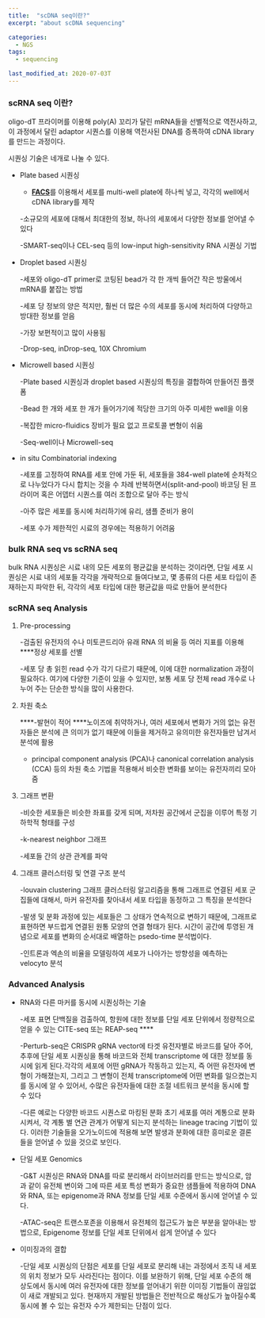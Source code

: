 ```yaml
---
title:  "scDNA seq이란?"
excerpt: "about scDNA sequencing"

categories:
  - NGS
tags:
  - sequencing

last_modified_at: 2020-07-03T
---
```


### scRNA seq 이란?

 oligo-dT 프라이머를 이용해 poly(A) 꼬리가 달린 mRNA들을 선별적으로 역전사하고, 이 과정에서 달린 adaptor 시퀀스를 이용해 역전사된 DNA를 증폭하여 cDNA library를 만드는 과정이다.

 시퀀싱 기술은 네개로 나눌 수 있다.

- Plate based 시퀀싱
    
    - [**FACS**](https://m.blog.naver.com/PostView.nhn?blogId=kangd00&logNo=90022222368&proxyReferer=https:%2F%2Fwww.google.com%2F)를 이용해서 세포를 multi-well plate에 하나씩 넣고, 각각의 well에서 cDNA library를 제작
    
    -소규모의 세포에 대해서 최대한의 정보, 하나의 세포에서 다양한 정보를 얻어낼 수 있다
    
    -SMART-seq이나 CEL-seq 등의 low-input high-sensitivity RNA 시퀀싱 기법
    
- Droplet based 시퀀싱
    
    -세포와 oligo-dT primer로 코팅된 bead가 각 한 개씩 들어간 작은 방울에서 mRNA를 붙잡는 방법
    
    -세포 당 정보의 양은 적지만, 훨씬 더 많은 수의 세포를 동시에 처리하여 다양하고 방대한 정보를 얻음
    
    -가장 보편적이고 많이 사용됨
    
    -Drop-seq, inDrop-seq, 10X Chromium
    
- Microwell based 시퀀싱
    
    -Plate based 시퀀싱과 droplet based 시퀀싱의 특징을 결합하여 만들어진 플랫폼
    
    -Bead 한 개와 세포 한 개가 들어가기에 적당한 크기의 아주 미세한 well을 이용
    
    -복잡한 micro-fluidics 장비가 필요 없고 프로토콜 변형이 쉬움
    
    -Seq-well이나 Microwell-seq
    
- in situ Combinatorial indexing
    
    -세포를 고정하여 RNA를 세포 안에 가둔 뒤, 세포들을 384-well plate에 순차적으로 나누었다가 다시 합치는 것을 수 차례 반복하면서(split-and-pool) 바코딩 된 프라이머 혹은 어뎁터 시퀀스를 여러 조합으로 달아 주는 방식
    
    -아주 많은 세포를 동시에 처리하기에 유리, 샘플 준비가 용이
    
    -세포 수가 제한적인 시료의 경우에는 적용하기 어려움
    

### bulk RNA seq vs scRNA seq

bulk RNA 시퀀싱은 시료 내의 모든 세포의 평균값을 분석하는 것이라면, 단일 세포 시퀀싱은 시료 내의 세포들 각각을 개략적으로 들여다보고, 몇 종류의 다른 세포 타입이 존재하는지 파악한 뒤, 각각의 세포 타입에 대한 평균값을 따로 만들어 분석한다

### scRNA seq Analysis

1. Pre-processing
    
    -검출된 유전자의 수나 미토콘드리아 유래 RNA 의 비율 등 여러 지표를 이용해 ****정상 세포를 선별 
    
    -세포 당 총 읽힌 read 수가 각기 다르기 때문에, 이에 대한 normalization 과정이 필요하다. 여기에 다양한 기준이 있을 수 있지만, 보통 세포 당 전체 read 개수로 나누어 주는 단순한 방식을 많이 사용한다.
    
2. 차원 축소
    
     ****-발현이 적어 ****노이즈에 취약하거나, 여러 세포에서 변화가 거의 없는 유전자들은 분석에 큰 의미가 없기 때문에 이들을 제거하고 유의미한 유전자들만 남겨서 분석에 활용
    
    - principal component analysis (PCA)나 canonical correlation analysis (CCA) 등의 차원 축소 기법을 적용해서 비슷한 변화를 보이는 유전자끼리 모아 줌
    
3. 그래프 변환
    
    -비슷한 세포들은 비슷한 좌표를 갖게 되며, 저차원 공간에서 군집을 이루어 특정 기하학적 형태를 구성 
    
    -k-nearest neighbor 그래프
    
    -세포들 간의 상관 관계를 파악
    
4. 그래프 클러스터링 및 연결 구조 분석
    
    -louvain clustering 그래프 클러스터링 알고리즘을 통해 그래프로 연결된 세포 군집들에 대해서, 마커 유전자를 찾아내서 세포 타입을 동정하고 그 특징을 분석한다
    
    -발생 및 분화 과정에 있는 세포들은 그 상태가 연속적으로 변하기 때문에, 그래프로 표현하면 부드럽게 연결된 원통 모양의 연결 형태가 된다. 시간이 공간에 투영된 개념으로 세포를 변화의 순서대로 배열하는 psedo-time 분석법이다.
    
    -인트론과 엑손의 비율을 모델링하여 세포가 나아가는 방향성을 예측하는 velocyto 분석
    

### Advanced Analysis

- RNA와 다른 마커를 동시에 시퀀싱하는 기술
    
    -세포 표면 단백질을 검출하여, 항원에 대한 정보를 단일 세포 단위에서 정량적으로 얻을 수 있는 CITE-seq 또는 REAP-seq ****
    
    -Perturb-seq은 CRISPR gRNA vector에 타겟 유전자별로 바코드를 달아 주어, 추후에 단일 세포 시퀀싱을 통해 바코드와 전체 transcriptome 에 대한 정보를 동시에 읽게 된다.각각의 세포에 어떤 gRNA가 작동하고 있는지, 즉 어떤 유전자에 변형이 가해졌는지, 그리고 그 변형이 전체 transcriptome에 어떤 변화를 일으켰는지를 동시에 알 수 있어서, 수많은 유전자들에 대한 조절 네트워크 분석을 동시에 할 수 있다 
    
    -다른 예로는 다양한 바코드 시퀀스로 마킹된 분화 초기 세포를 여러 계통으로 분화시켜서, 각 계통 별 연관 관계가 어떻게 되는지 분석하는 lineage tracing 기법이 있다. 이러한 기술들을 오가노이드에 적용해 보면 발생과 분화에 대한 흥미로운 결론들을 얻어낼 수 있을 것으로 보인다.
    
- 단일 세포 Genomics
    
    -G&T 시퀀싱은 RNA와 DNA를 따로 분리해서 라이브러리를 만드는 방식으로, 암과 같이 유전체 변이와 그에 따른 세포 특성 변화가 중요한 샘플들에 적용하여 DNA와 RNA, 또는 epigenome과 RNA 정보를 단일 세포 수준에서 동시에 얻어낼 수 있다.
    
    -ATAC-seq은 트랜스포존을 이용해서 유전체의 접근도가 높은 부분을 알아내는 방법으로, Epigenome 정보를 단일 세포 단위에서 쉽게 얻어낼 수 있다
    
- 이미징과의 결합
    
    -단일 세포 시퀀싱의 단점은 세포를 단일 세포로 분리해 내는 과정에서 조직 내 세포의 위치 정보가 모두 사라진다는 점이다. 이를 보완하기 위해, 단일 세포 수준의 해상도에서 동시에 여러 유전자에 대한 정보를 얻어내기 위한 이미징 기법들이 끊임없이 새로 개발되고 있다. 현재까지 개발된 방법들은 전반적으로 해상도가 높아질수록 동시에 볼 수 있는 유전자 수가 제한되는 단점이 있다.